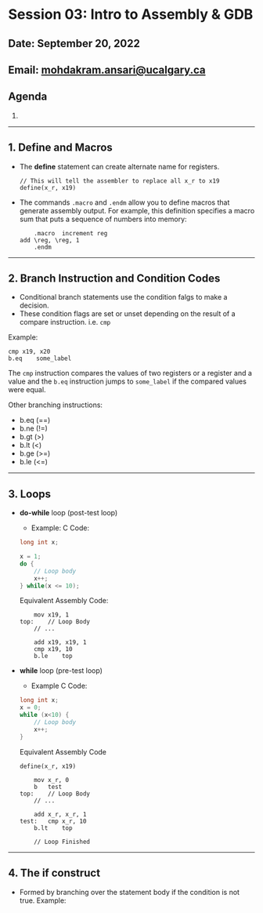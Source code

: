# Session 03: Intro to Assembly & GDB

## Date: September 20, 2022

## Email: mohdakram.ansari@ucalgary.ca

## Agenda

1. 



---
## 1. Define and Macros
- The **define** statement can create alternate name for registers.
	```assembly
	// This will tell the assembler to replace all x_r to x19
	define(x_r, x19)
	```
- The commands `.macro` and `.endm` allow you to define macros that generate assembly output. For example, this definition specifies a macro sum that puts a sequence of numbers into memory:
	```assembly
        .macro  increment reg
	add	\reg, \reg, 1
        .endm
	```

---
## 2. Branch Instruction and Condition Codes

- Conditional branch statements use the condition falgs to make a decision.
- These condition flags are set or unset depending on the result of a compare instruction. i.e. `cmp`

Example:
```assembly
cmp	x19, x20
b.eq	some_label
```

The `cmp` instruction compares the values of two registers or a register and a value and the `b.eq` instruction jumps to `some_label` if the compared values were equal.

Other branching instructions:
- b.eq (==)
- b.ne (!=)
- b.gt (>)
- b.lt (<)
- b.ge (>=)
- b.le (<=)


---
## 3. Loops

- **do-while** loop (post-test loop)
	- Example:
	C Code:
	```c
	long int x;
	
	x = 1;
	do {
		// Loop body
		x++;
	} while(x <= 10);
	```
	Equivalent Assembly Code:
	```assembly
		mov	x19, 1
	top:	// Loop Body
		// ...
		
		add	x19, x19, 1
		cmp	x19, 10
		b.le	top
	```

- **while** loop (pre-test loop)
	- Example
	C Code:
	```c
	long int x;
	x = 0;
	while (x<10) {
		// Loop body
		x++;
	}
	```
	Equivalent Assembly Code
	```assembly
	define(x_r, x19)
		
		mov	x_r, 0
		b	test
	top:	// Loop Body
		// ...
		
		add	x_r, x_r, 1
	test:	cmp	x_r, 10
		b.lt	top
		
		// Loop Finished				
	```


---
## 4. The if construct

- Formed by branching over the statement body if the condition is not true.
	Example:
	```
